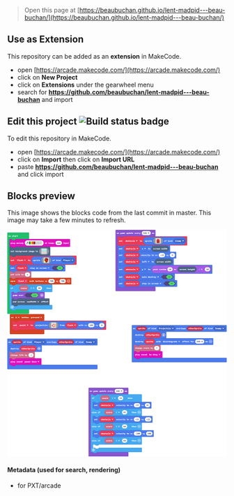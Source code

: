 


> Open this page at [https://beaubuchan.github.io/lent-madpid---beau-buchan/](https://beaubuchan.github.io/lent-madpid---beau-buchan/)

## Use as Extension

This repository can be added as an **extension** in MakeCode.

* open [https://arcade.makecode.com/](https://arcade.makecode.com/)
* click on **New Project**
* click on **Extensions** under the gearwheel menu
* search for **https://github.com/beaubuchan/lent-madpid---beau-buchan** and import

## Edit this project ![Build status badge](https://github.com/beaubuchan/lent-madpid---beau-buchan/workflows/MakeCode/badge.svg)

To edit this repository in MakeCode.

* open [https://arcade.makecode.com/](https://arcade.makecode.com/)
* click on **Import** then click on **Import URL**
* paste **https://github.com/beaubuchan/lent-madpid---beau-buchan** and click import

## Blocks preview

This image shows the blocks code from the last commit in master.
This image may take a few minutes to refresh.

![A rendered view of the blocks](https://github.com/beaubuchan/lent-madpid---beau-buchan/raw/master/.github/makecode/blocks.png)

#### Metadata (used for search, rendering)

* for PXT/arcade
<script src="https://makecode.com/gh-pages-embed.js"></script><script>makeCodeRender("{{ site.makecode.home_url }}", "{{ site.github.owner_name }}/{{ site.github.repository_name }}");</script>

